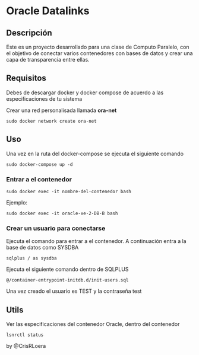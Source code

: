 # Oracle Datalinks


## Descripción

Este es un proyecto desarrollado para una clase de Computo Paralelo, con el objetivo de conectar varios contenedores con bases de datos y crear una capa de transparencia entre ellas.

## Requisitos

Debes de descargar docker y docker compose de acuerdo a las especificaciones de tu sistema

Crear una red personalisada llamada **ora-net**

```
sudo docker network create ora-net
```


## Uso

Una vez en la ruta del docker-compose se ejecuta el siguiente comando


```
sudo docker-compose up -d
```

### Entrar a el contenedor

```
sudo docker exec -it nombre-del-contenedor bash
```

Ejemplo:
```
sudo docker exec -it oracle-xe-2-DB-B bash
```

### Crear un usuario para conectarse

Ejecuta el comando para entrar a el contenedor.
A continuación entra a la base de datos como SYSDBA

```
sqlplus / as sysdba
```

Ejecuta el siguiente comando dentro de SQLPLUS

```
@/container-entrypoint-initdb.d/init-users.sql
```

Una vez creado el usuario es TEST y la contraseña test

## Utils

Ver las especificaciones del contenedor Oracle, dentro del contenedor

```
lsnrctl status
```

by @CrisRLoera